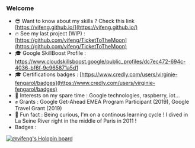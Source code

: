 ### Welcome
- 😎 Want to know about my skills ? Check this link [https://vifeng.github.io/](https://vifeng.github.io/)
- 🔥 See my last project (WIP) : [https://github.com/vifeng/TicketToTheMoon](https://github.com/vifeng/TicketToTheMoon)
- 🎓 Google SkillBoost Profile : https://www.cloudskillsboost.google/public_profiles/dc7ec472-694c-4036-bf6f-9c965871a5d1
- 🎓 Certifications badges : [https://www.credly.com/users/virginie-fengarol/badges](https://www.credly.com/users/virginie-fengarol/badges)
- 🧲 Interests on my spare time : Google technologies, raspberry, iot...
- ✊ Grants : Google Get-Ahead EMEA Program Participant (2019), Google Travel Grant (2019)
- 💫 Fun fact : Being curious, I'm on a continous learning cycle ! I dived in La Seine River right in the middle of Paris in 2011 !
- Badges :

<div data-iframe-width="150" data-iframe-height="270" data-share-badge-id="8a169bbe-eedf-49f5-9a33-e3835adf92e3" data-share-badge-host="https://www.credly.com"></div><script type="text/javascript" async src="//cdn.credly.com/assets/utilities/embed.js"></script>

[![@vifeng's Holopin board](https://holopin.me/vifeng)](https://holopin.io/@vifeng)

